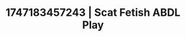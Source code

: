 ---
categories:
- Passionate kisses
- Slow burn erotica
- Self-pleasure
- Eco-erotica
- Erotic escapism
image: /assets/images/1747183457243.jpg
layout: post
seo:
  description: Featured content with high-quality ABDL Play, Scat Fetish. HD images
    available.
  keywords: ABDL Play, Scat Fetish
  og_image: /assets/images/1747183457243.jpg
  schema_type: VisualArtwork
tags:
- '#1747183457243'
- Scat Fetish
- ABDL Play
title: 1747183457243 | Scat Fetish ABDL Play
---
